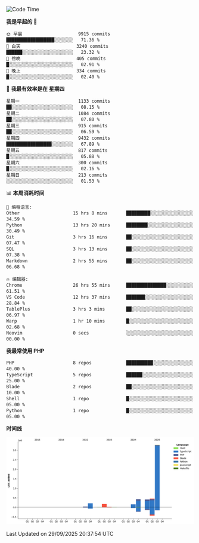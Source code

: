 <!--START_SECTION:waka-->
![Code Time](http://img.shields.io/badge/Code%20Time-4%2C258%20hrs%2014%20mins-blue)

**我是早起的 🐤** 

```text
🌞 早晨                     9915 commits        ██████████████████░░░░░░░   71.36 % 
🌆 白天                     3240 commits        ██████░░░░░░░░░░░░░░░░░░░   23.32 % 
🌃 傍晚                     405 commits         █░░░░░░░░░░░░░░░░░░░░░░░░   02.91 % 
🌙 晚上                     334 commits         █░░░░░░░░░░░░░░░░░░░░░░░░   02.40 % 
```
📅 **我最有效率是在 星期四** 

```text
星期一                      1133 commits        ██░░░░░░░░░░░░░░░░░░░░░░░   08.15 % 
星期二                      1084 commits        ██░░░░░░░░░░░░░░░░░░░░░░░   07.80 % 
星期三                      915 commits         ██░░░░░░░░░░░░░░░░░░░░░░░   06.59 % 
星期四                      9432 commits        █████████████████░░░░░░░░   67.89 % 
星期五                      817 commits         █░░░░░░░░░░░░░░░░░░░░░░░░   05.88 % 
星期六                      300 commits         █░░░░░░░░░░░░░░░░░░░░░░░░   02.16 % 
星期日                      213 commits         ░░░░░░░░░░░░░░░░░░░░░░░░░   01.53 % 
```


📊 **本周消耗时间** 

```text
💬 编程语言: 
Other                    15 hrs 8 mins       █████████░░░░░░░░░░░░░░░░   34.59 % 
Python                   13 hrs 20 mins      ████████░░░░░░░░░░░░░░░░░   30.49 % 
Git                      3 hrs 16 mins       ██░░░░░░░░░░░░░░░░░░░░░░░   07.47 % 
SQL                      3 hrs 13 mins       ██░░░░░░░░░░░░░░░░░░░░░░░   07.38 % 
Markdown                 2 hrs 55 mins       ██░░░░░░░░░░░░░░░░░░░░░░░   06.68 % 

🔥 编辑器: 
Chrome                   26 hrs 55 mins      ███████████████░░░░░░░░░░   61.51 % 
VS Code                  12 hrs 37 mins      ███████░░░░░░░░░░░░░░░░░░   28.84 % 
TablePlus                3 hrs 3 mins        ██░░░░░░░░░░░░░░░░░░░░░░░   06.97 % 
Warp                     1 hr 10 mins        █░░░░░░░░░░░░░░░░░░░░░░░░   02.68 % 
Neovim                   0 secs              ░░░░░░░░░░░░░░░░░░░░░░░░░   00.00 % 
```

**我最常使用 PHP** 

```text
PHP                      8 repos             ██████████░░░░░░░░░░░░░░░   40.00 % 
TypeScript               5 repos             ██████░░░░░░░░░░░░░░░░░░░   25.00 % 
Blade                    2 repos             ██░░░░░░░░░░░░░░░░░░░░░░░   10.00 % 
Shell                    1 repo              █░░░░░░░░░░░░░░░░░░░░░░░░   05.00 % 
Python                   1 repo              █░░░░░░░░░░░░░░░░░░░░░░░░   05.00 % 
```



**时间线**

![Lines of Code chart](https://raw.githubusercontent.com/abrahamgreyson/abrahamgreyson/main/assets/bar_graph.png)


 Last Updated on 29/09/2025 20:37:54 UTC
<!--END_SECTION:waka-->
